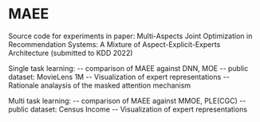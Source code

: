 # MAEE

Source code for experiments in paper:
Multi-Aspects Joint Optimization in Recommendation Systems: A Mixture of Aspect-Explicit-Experts Architecture
(submitted to KDD 2022)

Single task learning:
  -- comparison of MAEE against DNN, MOE
  -- public dataset: MovieLens 1M
  -- Visualization of expert representations
  -- Rationale analaysis of the masked attention mechanism

Multi task learning:
  -- comparison of MAEE against MMOE, PLE(CGC)
  -- public dataset: Census Income
  -- Visualization of expert representations
